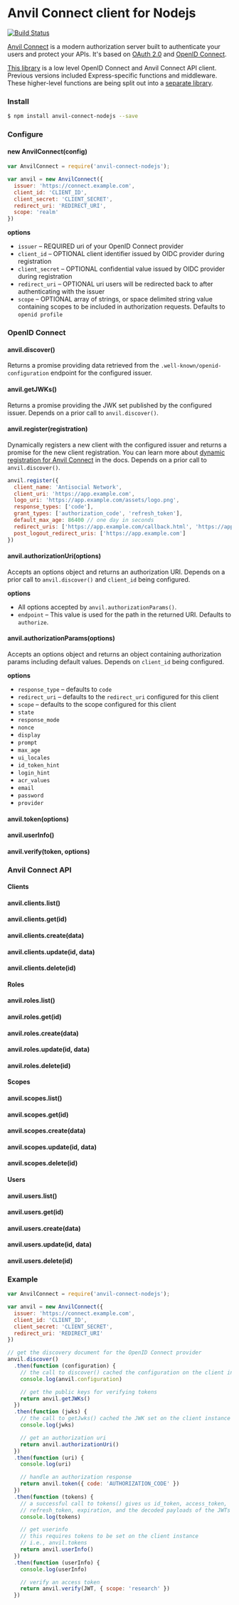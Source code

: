 # Anvil Connect client for Nodejs
[![Build Status](https://travis-ci.org/anvilresearch/connect-nodejs.svg?branch=master)](https://travis-ci.org/anvilresearch/connect-nodejs)

[Anvil Connect][connect] is a modern authorization server built to authenticate 
your users and protect your APIs. It's based on [OAuth 2.0][oauth2] and 
[OpenID Connect][oidc]. 

[This library][connect-nodejs] is a low level OpenID Connect and Anvil Connect 
API client. Previous versions included Express-specific functions and 
middleware. These higher-level functions are being split out into a 
[separate library][connect-express].

[oauth2]: http://tools.ietf.org/html/rfc6749
[oidc]: http://openid.net/connect/
[connect]: https://github.com/anvilresearch/connect
[connect-nodejs]: https://github.com/anvilresearch/connect-nodejs
[connect-express]: https://github.com/anvilresearch/connect-express



### Install

```bash
$ npm install anvil-connect-nodejs --save
```

### Configure

#### new AnvilConnect(config)

```javascript
var AnvilConnect = require('anvil-connect-nodejs');

var anvil = new AnvilConnect({
  issuer: 'https://connect.example.com',
  client_id: 'CLIENT_ID',
  client_secret: 'CLIENT_SECRET',
  redirect_uri: 'REDIRECT_URI',
  scope: 'realm'
})
```

**options**

* `issuer` – REQUIRED uri of your OpenID Connect provider
* `client_id` – OPTIONAL client identifier issued by OIDC provider during registration
* `client_secret` – OPTIONAL confidential value issued by OIDC provider during registration
* `redirect_uri` – OPTIONAL uri users will be redirected back to after authenticating with the issuer
* `scope` – OPTIONAL array of strings, or space delimited string value containing scopes to be included in authorization requests. Defaults to `openid profile`


### OpenID Connect

#### anvil.discover()

Returns a promise providing data retrieved from the `.well-known/openid-configuration` endpoint for the configured issuer.

#### anvil.getJWKs()

Returns a promise providing the JWK set published by the configured issuer. Depends on a prior call to `anvil.discover()`.

#### anvil.register(registration)

Dynamically registers a new client with the configured issuer and returns a promise for the new client registration. You can learn more about [dynamic registration for Anvil Connect][dynamic-registration] in the docs. Depends on a prior call to `anvil.discover()`.

[dynamic-registration]: https://github.com/anvilresearch/connect-docs/blob/master/clients.md#dynamic-registration

```javascript
anvil.register({
  client_name: 'Antisocial Network',
  client_uri: 'https://app.example.com',
  logo_uri: 'https://app.example.com/assets/logo.png',
  response_types: ['code'],
  grant_types: ['authorization_code', 'refresh_token'],
  default_max_age: 86400 // one day in seconds
  redirect_uris: ['https://app.example.com/callback.html', 'https://app.example.com/other.html'],
  post_logout_redirect_uris: ['https://app.example.com']
})
```

#### anvil.authorizationUri(options)

Accepts an options object and returns an authorization URI. Depends on a prior call to `anvil.discover()` and `client_id` being configured.

**options**

* All options accepted by `anvil.authorizationParams()`.
* `endpoint` – This value is used for the path in the returned URI. Defaults to `authorize`. 

#### anvil.authorizationParams(options)

Accepts an options object and returns an object containing authorization params including default values. Depends on `client_id` being configured.

**options**

* `response_type` – defaults to `code`
* `redirect_uri` – defaults to the `redirect_uri` configured for this client
* `scope` – defaults to the scope configured for this client
* `state`
* `response_mode`
* `nonce`
* `display`
* `prompt`
* `max_age`
* `ui_locales`
* `id_token_hint`
* `login_hint`
* `acr_values`
* `email`
* `password`
* `provider`

#### anvil.token(options)
#### anvil.userInfo()
#### anvil.verify(token, options)

### Anvil Connect API

#### Clients

#### anvil.clients.list()
#### anvil.clients.get(id)
#### anvil.clients.create(data)
#### anvil.clients.update(id, data)
#### anvil.clients.delete(id)

#### Roles

#### anvil.roles.list()
#### anvil.roles.get(id)
#### anvil.roles.create(data)
#### anvil.roles.update(id, data)
#### anvil.roles.delete(id)

#### Scopes

#### anvil.scopes.list()
#### anvil.scopes.get(id)
#### anvil.scopes.create(data)
#### anvil.scopes.update(id, data)
#### anvil.scopes.delete(id)

#### Users

#### anvil.users.list()
#### anvil.users.get(id)
#### anvil.users.create(data)
#### anvil.users.update(id, data)
#### anvil.users.delete(id)

### Example

```javascript
var AnvilConnect = require('anvil-connect-nodejs');

var anvil = new AnvilConnect({
  issuer: 'https://connect.example.com',
  client_id: 'CLIENT_ID',
  client_secret: 'CLIENT_SECRET',
  redirect_uri: 'REDIRECT_URI'
}) 

// get the discovery document for the OpenID Connect provider
anvil.discover()
  .then(function (configuration) {
    // the call to discover() cached the configuration on the client instance
    console.log(anvil.configuration)

    // get the public keys for verifying tokens
    return anvil.getJWKs()  
  })
  .then(function (jwks) {
    // the call to getJwks() cached the JWK set on the client instance too
    console.log(jwks)

    // get an authorization uri
    return anvil.authorizationUri()
  })
  .then(function (uri) {
    console.log(uri)

    // handle an authorization response
    return anvil.token({ code: 'AUTHORIZATION_CODE' })
  })
  .then(function (tokens) {
    // a successful call to tokens() gives us id_token, access_token, 
    // refresh_token, expiration, and the decoded payloads of the JWTs
    console.log(tokens)

    // get userinfo
    // this requires tokens to be set on the client instance
    // i.e., anvil.tokens
    return anvil.userInfo()
  })
  .then(function (userInfo) {
    console.log(userInfo)

    // verify an access token
    return anvil.verify(JWT, { scope: 'research' })
  })
```
